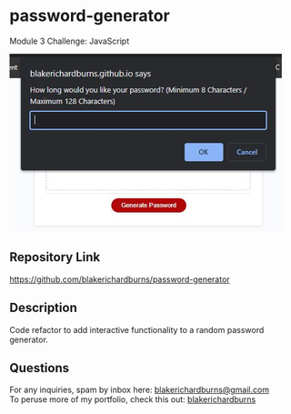 # password-generator
Module 3 Challenge: JavaScript

![Alt text](./assets/screenshot.JPG "Screenshot")

## Repository Link
https://github.com/blakerichardburns/password-generator

## Description
Code refactor to add interactive functionality to a random password generator.

## Questions
For any inquiries, spam by inbox here: blakerichardburns@gmail.com <br>
To peruse more of my portfolio, check this out: [blakerichardburns](https://github.com/blakerichardburns)